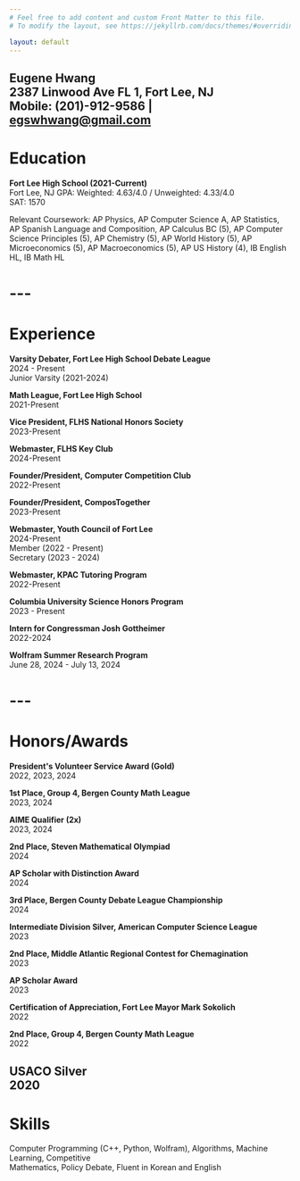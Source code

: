 ```yaml
---
# Feel free to add content and custom Front Matter to this file.
# To modify the layout, see https://jekyllrb.com/docs/themes/#overriding-theme-defaults

layout: default
---
```

**Eugene Hwang**  
2387 Linwood Ave FL 1, Fort Lee, NJ  
Mobile: (201)-912-9586 | egswhwang@gmail.com  
---

# **Education**

**Fort Lee High School (2021-Current)**  
Fort Lee, NJ     GPA: Weighted: 4.63/4.0 / Unweighted: 4.33/4.0   
SAT: 1570

Relevant Coursework: AP Physics, AP Computer Science A, AP Statistics, AP Spanish Language and Composition, AP Calculus BC (5), AP Computer Science Principles (5), AP Chemistry (5), AP World History (5), AP Microeconomics (5), AP Macroeconomics (5), AP US History (4), IB English HL, IB Math HL

# ---

# **Experience**

**Varsity Debater, Fort Lee High School Debate League**  
2024 \- Present  
             Junior Varsity (2021-2024)

**Math League, Fort Lee High School**  
2021-Present

**Vice President, FLHS National Honors Society**  
2023-Present

**Webmaster, FLHS Key Club**  
2024-Present

**Founder/President, Computer Competition Club**  
2022-Present

**Founder/President, ComposTogether**  
2023-Present

**Webmaster, Youth Council of Fort Lee**  
2024-Present  
	Member (2022 \- Present)  
	Secretary (2023 \- 2024\)

**Webmaster, KPAC Tutoring Program**  
2022-Present  

**Columbia University Science Honors Program**  
2023 \- Present

**Intern for Congressman Josh Gottheimer**  
2022-2024

**Wolfram Summer Research Program**  
June 28, 2024 \- July 13, 2024

# ---

# **Honors/Awards**

**President's Volunteer Service Award (Gold)**  
2022, 2023, 2024

**1st Place, Group 4, Bergen County Math League**  
2023, 2024

**AIME Qualifier (2x)**  
2023, 2024

**2nd Place, Steven Mathematical Olympiad**  
2024

**AP Scholar with Distinction Award**  
2024

**3rd Place, Bergen County Debate League Championship**  
2024

**Intermediate Division Silver, American Computer Science League**  
2023

**2nd Place, Middle Atlantic Regional Contest for Chemagination**   
2023

**AP Scholar Award**  
2023

**Certification of Appreciation, Fort Lee Mayor Mark Sokolich**  
2022

**2nd Place, Group 4, Bergen County Math League**  
2022

**USACO Silver**  
2020  
---

# **Skills**

Computer Programming (C++, Python, Wolfram), Algorithms, Machine Learning, Competitive  
Mathematics, Policy Debate, Fluent in Korean and English  

